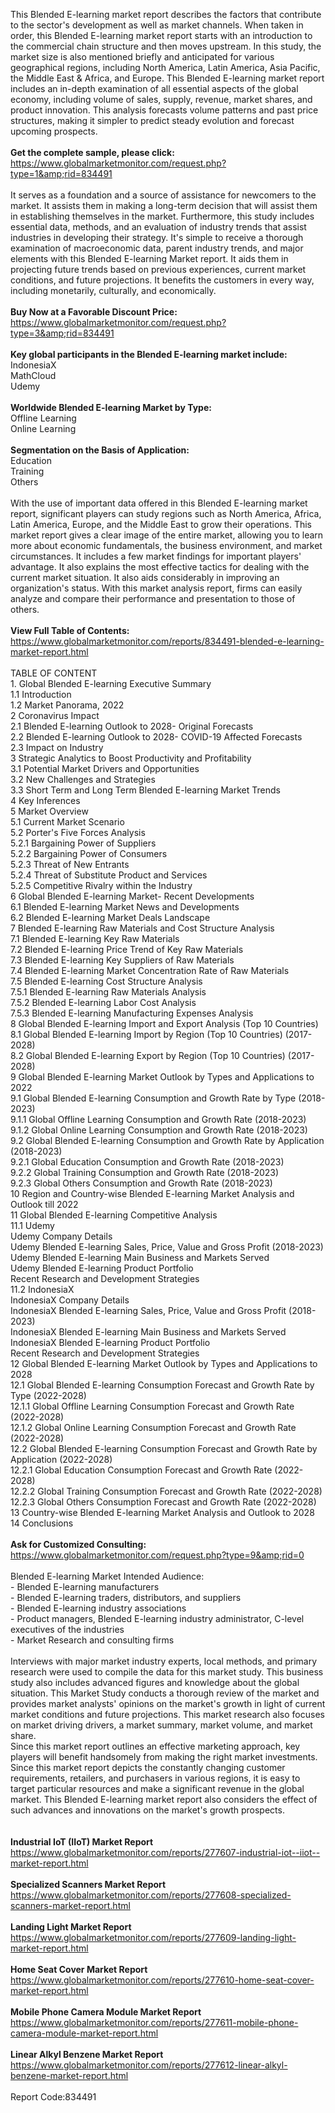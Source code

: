 This Blended E-learning market report describes the factors that contribute to the sector's development as well as market channels. When taken in order, this Blended E-learning market report starts with an introduction to the commercial chain structure and then moves upstream. In this study, the market size is also mentioned briefly and anticipated for various geographical regions, including North America, Latin America, Asia Pacific, the Middle East &amp; Africa, and Europe. This Blended E-learning market report includes an in-depth examination of all essential aspects of the global economy, including volume of sales, supply, revenue, market shares, and product innovation. This analysis forecasts volume patterns and past price structures, making it simpler to predict steady evolution and forecast upcoming prospects.<br /><br /><strong>Get the complete sample, please click:</strong><br /><a href="https://www.globalmarketmonitor.com/request.php?type=1&amp;rid=834491">https://www.globalmarketmonitor.com/request.php?type=1&amp;rid=834491</a><br /><br />It serves as a foundation and a source of assistance for newcomers to the market. It assists them in making a long-term decision that will assist them in establishing themselves in the market. Furthermore, this study includes essential data, methods, and an evaluation of industry trends that assist industries in developing their strategy. It's simple to receive a thorough examination of macroeconomic data, parent industry trends, and major elements with this Blended E-learning Market report. It aids them in projecting future trends based on previous experiences, current market conditions, and future projections. It benefits the customers in every way, including monetarily, culturally, and economically.<br /><br /><strong>Buy Now at a Favorable Discount Price:</strong><br /><a href="https://www.globalmarketmonitor.com/request.php?type=3&amp;rid=834491">https://www.globalmarketmonitor.com/request.php?type=3&amp;rid=834491</a><br /><br /><strong>Key global participants in the Blended E-learning market include:</strong><br /> IndonesiaX <br />MathCloud <br />Udemy <br /><br /><strong>Worldwide Blended E-learning Market by Type:</strong><br />Offline Learning <br />Online Learning <br /><br /><strong>Segmentation on the Basis of Application:</strong><br />Education <br />Training <br />Others <br /><br />With the use of important data offered in this Blended E-learning market report, significant players can study regions such as North America, Africa, Latin America, Europe, and the Middle East to grow their operations. This market report gives a clear image of the entire market, allowing you to learn more about economic fundamentals, the business environment, and market circumstances. It includes a few market findings for important players' advantage. It also explains the most effective tactics for dealing with the current market situation. It also aids considerably in improving an organization's status. With this market analysis report, firms can easily analyze and compare their performance and presentation to those of others.<br /><br /><strong>View Full Table of Contents:</strong><br /><a href="https://www.globalmarketmonitor.com/reports/834491-blended-e-learning-market-report.html">https://www.globalmarketmonitor.com/reports/834491-blended-e-learning-market-report.html</a><br /><br />TABLE OF CONTENT<br />1. Global Blended E-learning Executive Summary<br />1.1 Introduction<br />1.2 Market Panorama, 2022<br />2 Coronavirus Impact<br />2.1 Blended E-learning Outlook to 2028- Original Forecasts<br />2.2 Blended E-learning Outlook to 2028- COVID-19 Affected Forecasts<br />2.3 Impact on Industry<br />3 Strategic Analytics to Boost Productivity and Profitability<br />3.1 Potential Market Drivers and Opportunities<br />3.2 New Challenges and Strategies<br />3.3 Short Term and Long Term Blended E-learning Market Trends<br />4 Key Inferences<br />5 Market Overview<br />5.1 Current Market Scenario<br />5.2 Porter's Five Forces Analysis<br />5.2.1 Bargaining Power of Suppliers<br />5.2.2 Bargaining Power of Consumers<br />5.2.3 Threat of New Entrants<br />5.2.4 Threat of Substitute Product and Services<br />5.2.5 Competitive Rivalry within the Industry<br />6 Global Blended E-learning Market- Recent Developments<br />6.1 Blended E-learning Market News and Developments<br />6.2 Blended E-learning Market Deals Landscape<br />7 Blended E-learning Raw Materials and Cost Structure Analysis<br />7.1 Blended E-learning Key Raw Materials<br />7.2 Blended E-learning Price Trend of Key Raw Materials<br />7.3 Blended E-learning Key Suppliers of Raw Materials<br />7.4 Blended E-learning Market Concentration Rate of Raw Materials<br />7.5 Blended E-learning Cost Structure Analysis<br />7.5.1 Blended E-learning Raw Materials Analysis<br />7.5.2 Blended E-learning Labor Cost Analysis<br />7.5.3 Blended E-learning Manufacturing Expenses Analysis<br />8 Global Blended E-learning Import and Export Analysis (Top 10 Countries)<br />8.1 Global Blended E-learning Import by Region (Top 10 Countries) (2017-2028)<br />8.2 Global Blended E-learning Export by Region (Top 10 Countries) (2017-2028)<br />9 Global Blended E-learning Market Outlook by Types and Applications to 2022<br />9.1 Global Blended E-learning Consumption and Growth Rate by Type (2018-2023)<br />9.1.1 Global Offline Learning Consumption and Growth Rate (2018-2023)<br />9.1.2 Global Online Learning Consumption and Growth Rate (2018-2023)<br />9.2 Global Blended E-learning Consumption and Growth Rate by Application (2018-2023)<br />9.2.1  Global Education Consumption and Growth Rate (2018-2023)<br />9.2.2  Global Training Consumption and Growth Rate (2018-2023)<br />9.2.3  Global Others Consumption and Growth Rate (2018-2023)<br />10 Region and Country-wise Blended E-learning Market Analysis and Outlook till 2022<br />11 Global Blended E-learning Competitive Analysis<br />11.1 Udemy<br />Udemy Company Details<br />Udemy Blended E-learning Sales, Price, Value and Gross Profit (2018-2023)<br />Udemy Blended E-learning Main Business and Markets Served<br />Udemy Blended E-learning Product Portfolio<br />Recent Research and Development Strategies<br />11.2 IndonesiaX<br />IndonesiaX Company Details<br />IndonesiaX Blended E-learning Sales, Price, Value and Gross Profit (2018-2023)<br />IndonesiaX Blended E-learning Main Business and Markets Served<br />IndonesiaX Blended E-learning Product Portfolio<br />Recent Research and Development Strategies<br />12 Global Blended E-learning Market Outlook by Types and Applications to 2028<br />12.1 Global Blended E-learning Consumption Forecast and Growth Rate by Type (2022-2028)<br />12.1.1 Global Offline Learning Consumption Forecast and Growth Rate (2022-2028)<br />12.1.2 Global Online Learning Consumption Forecast and Growth Rate (2022-2028)<br />12.2 Global Blended E-learning Consumption Forecast and Growth Rate by Application (2022-2028)<br />12.2.1 Global Education Consumption Forecast and Growth Rate (2022-2028)<br />12.2.2 Global Training Consumption Forecast and Growth Rate (2022-2028)<br />12.2.3 Global Others Consumption Forecast and Growth Rate (2022-2028)<br />13 Country-wise Blended E-learning Market Analysis and Outlook to 2028<br />14 Conclusions<br /><br /><strong>Ask for Customized Consulting:</strong><br /><a href="https://www.globalmarketmonitor.com/request.php?type=9&amp;rid=0">https://www.globalmarketmonitor.com/request.php?type=9&amp;rid=0</a><br /><br />Blended E-learning Market Intended Audience:<br />- Blended E-learning manufacturers<br />- Blended E-learning traders, distributors, and suppliers<br />- Blended E-learning industry associations<br />- Product managers, Blended E-learning industry administrator, C-level executives of the industries<br />- Market Research and consulting firms<br /><br />Interviews with major market industry experts, local methods, and primary research were used to compile the data for this market study. This business study also includes advanced figures and knowledge about the global situation. This Market Study conducts a thorough review of the market and provides market analysts' opinions on the market's growth in light of current market conditions and future projections. This market research also focuses on market driving drivers, a market summary, market volume, and market share.<br />Since this market report outlines an effective marketing approach, key players will benefit handsomely from making the right market investments. Since this market report depicts the constantly changing customer requirements, retailers, and purchasers in various regions, it is easy to target particular resources and make a significant revenue in the global market. This Blended E-learning market report also considers the effect of such advances and innovations on the market's growth prospects.<br /><br /><strong><br /></strong><strong>Industrial IoT (IIoT) Market Report</strong><br /><a href="https://www.globalmarketmonitor.com/reports/277607-industrial-iot--iiot--market-report.html">https://www.globalmarketmonitor.com/reports/277607-industrial-iot--iiot--market-report.html</a><br /><br /><strong>Specialized Scanners Market Report</strong><br /><a href="https://www.globalmarketmonitor.com/reports/277608-specialized-scanners-market-report.html">https://www.globalmarketmonitor.com/reports/277608-specialized-scanners-market-report.html</a><br /><br /><strong>Landing Light Market Report</strong><br /><a href="https://www.globalmarketmonitor.com/reports/277609-landing-light-market-report.html">https://www.globalmarketmonitor.com/reports/277609-landing-light-market-report.html</a><br /><br /><strong>Home Seat Cover Market Report</strong><br /><a href="https://www.globalmarketmonitor.com/reports/277610-home-seat-cover-market-report.html">https://www.globalmarketmonitor.com/reports/277610-home-seat-cover-market-report.html</a><br /><br /><strong>Mobile Phone Camera Module Market Report</strong><br /><a href="https://www.globalmarketmonitor.com/reports/277611-mobile-phone-camera-module-market-report.html">https://www.globalmarketmonitor.com/reports/277611-mobile-phone-camera-module-market-report.html</a><br /><br /><strong>Linear Alkyl Benzene Market Report</strong><br /><a href="https://www.globalmarketmonitor.com/reports/277612-linear-alkyl-benzene-market-report.html">https://www.globalmarketmonitor.com/reports/277612-linear-alkyl-benzene-market-report.html</a><br /><br />Report Code:834491</p>
